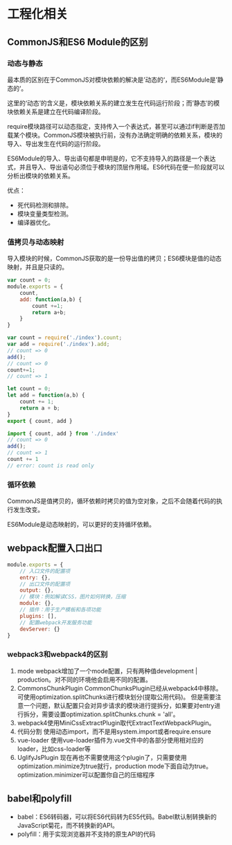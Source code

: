 # 工程化相关

## CommonJS和ES6 Module的区别

### 动态与静态

最本质的区别在于CommonJS对模块依赖的解决是’动态的‘，而ES6Module是’静态的‘。

这里的‘动态’的含义是，模块依赖关系的建立发生在代码运行阶段；而’静态’的模块依赖关系是建立在代码编译阶段。

require模块路径可以动态指定，支持传入一个表达式，甚至可以通过if判断是否加载某个模块。CommonJS模块被执行前，没有办法确定明确的依赖关系，模块的导入、导出发生在代码的运行阶段。

ES6Module的导入、导出语句都是申明是的，它不支持导入的路径是一个表达式，并且导入、导出语句必须位于模块的顶层作用域。ES6代码在便一阶段就可以分析出模块的依赖关系。

优点：

* 死代码检测和排除。
* 模块变量类型检测。
* 编译器优化。

### 值拷贝与动态映射

导入模块的时候，CommonJS获取的是一份导出值的拷贝；ES6模块是值的动态映射，并且是只读的。

```js
var count = 0;
module.exports = {
    count,
    add: function(a,b) {
        count +=1;
        return a+b;
    }
}

var count = require('./index').count;
var add = require('./index').add;
// count => 0
add();
// count => 0
count+=1;
// count => 1
```

```js
let count = 0;
let add = function(a,b) {
    count += 1;
    return a + b;
}
export { count, add }

import { count, add } from './index'
// count => 0
add();
// count => 1
count += 1
// error: count is read only
```

### 循环依赖

CommonJS是值拷贝的，循环依赖时拷贝的值为空对象，之后不会随着代码的执行发生改变。

ES6Module是动态映射的，可以更好的支持循环依赖。

## webpack配置入口出口

```js
module.exports = {
    // 入口文件的配置项
    entry: {},
    // 出口文件的配置项
    output: {},
    // 模块：例如解读CSS，图片如何转换，压缩
    module: {},
    // 插件：用于生产模板和各项功能
    plugins: [],
    // 配置webpack开发服务功能
    devServer: {}
}
```

### webpack3和webpack4的区别

1. mode
    webpack增加了一个mode配置，只有两种值development | production。对不同的环境他会启用不同的配置。
2. CommonsChunkPlugin
    CommonChunksPlugin已经从webpack4中移除。
    可使用optimization.splitChunks进行模块划分(提取公用代码)。
    但是需要注意一个问题，默认配置只会对异步请求的模块进行提拆分，如果要对entry进行拆分，需要设置optimization.splitChunks.chunk = 'all'。
3. webpack4使用MiniCssExtractPlugin取代ExtractTextWebpackPlugin。
4. 代码分割
    使用动态import，而不是用system.import或者require.ensure
5. vue-loader
    使用vue-loader插件为.vue文件中的各部分使用相对应的loader，比如css-loader等
6. UglifyJsPlugin
    现在再也不需要使用这个plugin了，只需要使用optimization.minimize为true就行，production mode下面自动为true。
    optimization.minimizer可以配置你自己的压缩程序

## babel和polyfill

* babel：ES6转码器，可以将ES6代码转为ES5代码。Babel默认制转换新的JavaScript菊花，而不转换新的API。
* polyfill：用于实现浏览器并不支持的原生API的代码




